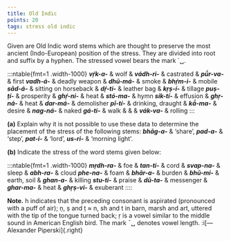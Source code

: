 ```yaml
---
title: Old Indic
points: 20
tags: stress old indic
---
```


Given are Old Indic word stems which are thought to preserve the
most ancient (Indo-European) position of the stress. They are divided into root and suffix by a
hyphen. The stressed vowel bears the mark ´␣.

:::ntable{fmt=1 .width-1000}
***vṛ́k-a-*** & wolf & ***vádh-ri-*** & castrated & ***pū́r-va-*** & first
***vadh-á-*** & deadly weapon & ***dhū-má-*** & smoke & ***bhṛ́m-i-*** & mobile
***sād-á-*** & sitting on horseback & ***dṛ́-ti-*** & leather bag & ***kṛṣ-í-*** & tillage
***puṣ-ṭí-*** & prosperity & ***ghṛ́-ni-*** & heat & ***stó-ma-*** & hymn
***sik-tí-*** & effusion & ***ghṛ-ná-*** & heat & ***dar-má-*** & demolisher
***pī-tí-*** & drinking, draught & ***kā́-ma-*** & desire & ***nag-ná-*** & naked
***gá-ti-*** & walk & & & ***vák-va-*** & rolling
:::


**(a)** Explain why it is not possible to use these data to determine the placement of the stress of
the following stems: ***bhāg-a-*** & ‘share’, ***pad-a-*** & ‘step’, ***pat-i-*** & ‘lord’, ***us-ri-*** & ‘morning light’.

**(b)** Indicate the stress of the word stems given below:

:::ntable{fmt=1 .width-1000}
***mṛdh-ra-*** & foe & ***tan-ti-*** & cord & ***svap-na-*** & sleep & ***abh-ra-*** & cloud
***phe-na-*** & foam & ***bhār-a-*** & burden & ***bhū-mi-*** & earth, soil & ***ghan-a-*** & killing
***stu-ti-*** & praise & ***dū-ta-*** & messenger & ***ghar-ma-*** & heat & ***ghṛṣ-vi-*** & exuberant
::::

**Note.** h indicates that the preceding consonant is aspirated (pronounced with a puff of air); ṇ, ṣ and ṭ ≈ n, sh and t in barn, marsh and art, uttered with the tip of the tongue turned back; ṛ is
a vowel similar to the middle sound in American English bird. The mark ¯␣ denotes vowel length.
:i[—Alexander Piperski]{.right}